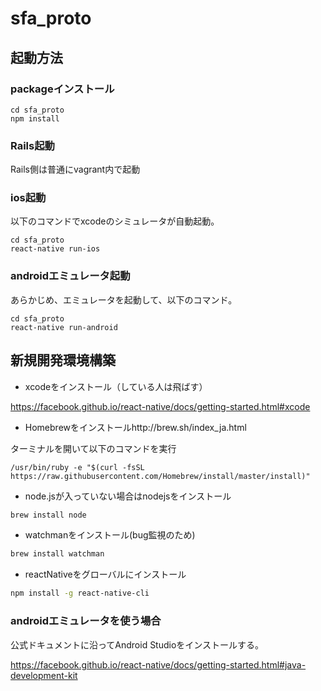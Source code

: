 # sfa_proto

## 起動方法

### packageインストール
```
cd sfa_proto
npm install
```

### Rails起動
Rails側は普通にvagrant内で起動

### ios起動
以下のコマンドでxcodeのシミュレータが自動起動。
```
cd sfa_proto
react-native run-ios
```

### androidエミュレータ起動
あらかじめ、エミュレータを起動して、以下のコマンド。
```
cd sfa_proto
react-native run-android
```

## 新規開発環境構築

- xcodeをインストール（している人は飛ばす）

https://facebook.github.io/react-native/docs/getting-started.html#xcode

- Homebrewをインストールhttp://brew.sh/index_ja.html

ターミナルを開いて以下のコマンドを実行

```
/usr/bin/ruby -e "$(curl -fsSL https://raw.githubusercontent.com/Homebrew/install/master/install)"
```

- node.jsが入っていない場合はnodejsをインストール

```zsh
brew install node
```

- watchmanをインストール(bug監視のため)

```zsh
brew install watchman
```

- reactNativeをグローバルにインストール

```zsh
npm install -g react-native-cli
```

### androidエミュレータを使う場合
公式ドキュメントに沿ってAndroid Studioをインストールする。

https://facebook.github.io/react-native/docs/getting-started.html#java-development-kit
